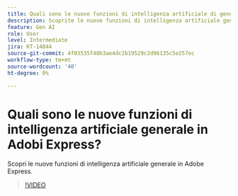 ```yaml
---
title: Quali sono le nuove funzioni di intelligenza artificiale di generazione in Adobi Express?
description: Scoprite le nuove funzioni di intelligenza artificiale generale in Adobe Express
feature: Gen AI
role: User
level: Intermediate
jira: KT-14844
source-git-commit: 4f03535f48b3ae4dc2b19529c2d96135c5e257ec
workflow-type: tm+mt
source-wordcount: '40'
ht-degree: 0%

---
```


# Quali sono le nuove funzioni di intelligenza artificiale generale in Adobi Express?

Scopri le nuove funzioni di intelligenza artificiale generale in Adobe Express.

>[!VIDEO](https://video.tv.adobe.com/v/3427018?quality=12&learn=on&hidetitle=true)
